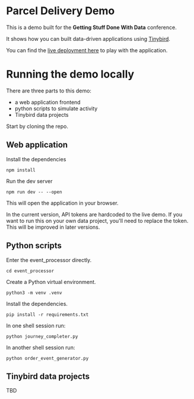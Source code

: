 # Parcel Delivery Demo
This is a demo built for the **Getting Stuff Done With Data** conference.

It shows how you can built data-driven applications using [Tinybird](tinybird.co).

You can find the [live deployment here](https://gsd-delivery-demo.vercel.app/) to play with the application.

# Running the demo locally
There are three parts to this demo:
- a web application frontend
- python scripts to simulate activity
- Tinybird data projects

Start by cloning the repo.

## Web application
Install the dependencies

`npm install`

Run the dev server

`npm run dev -- --open`

This will open the application in your browser.

In the current version, API tokens are hardcoded to the live demo. If you want to run this on your own data project, you'll need to replace the token. This will be improved in later versions.

## Python scripts
Enter the event_processor directly.

`cd event_processor`

Create a Python virtual environment.

`python3 -m venv .venv`

Install the dependencies.

`pip install -r requirements.txt`

In one shell session run:

`python journey_completer.py`

In another shell session run:

`python order_event_generator.py`

## Tinybird data projects
TBD

